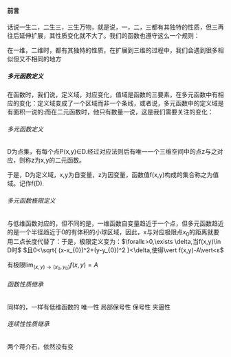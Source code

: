 #### 前言
话说一生二，二生三，三生万物，就是说，一，二，三都有其独特的性质，但三再往后延伸扩展，其性质变化就不大了。我们的函数也遵守这么一个规则：

在一维，二维时，都有其独特的性质，在扩展到三维的过程中，我们会遇到很多相似但又不相同的地方

##### 多元函数定义

在函数时，我们说，定义域，对应变化，值域是函数的三要素，在多元函数中有相应的变化：定义域变成了一个区域而非一个条线，或者说，多元函数中的定义域是有面积一说的:而在二元函数时，他只有数量一说，这是我们需要关注的变化：

###### 多元函数定义
D为点集，有每个点P(x,y)$\in$D.经过对应法则后有唯一一个三维空间中的点z与之对应，则称z为x,y的二元函数。

于是，D为定义域，x,y为自变量，z为因变量，函数值f(x,y)构成的集合称之为值域。记作f(D).

###### 多元函数极限定义
与低维函数对应的，但不同的是，一维函数自变量趋近于一个点，但多元函数趋近的是一个半径趋近于0的有体积的小球区域，因此，x与对应极限点$x_{0}$的距离就要用二点长度代替了：于是，极限定义变为：$\forallε>0,\exists \delta,当f(x,y)\in D时$
$且0<\sqrt{ (x-x_{0})^2+(y-y_{0})^2 }<\delta,使得\vert f(x,y)-A\vert<ε$

有极限$\lim_{ (x,y) \to(x_{0},y_{0}) }f(x,y)=A$

###### 函数性质继承
同样的，一样有低维函数的
唯一性
局部保号性
保号性
夹逼性
###### 连续性性质继承
两个蒋介石，依然没有变

